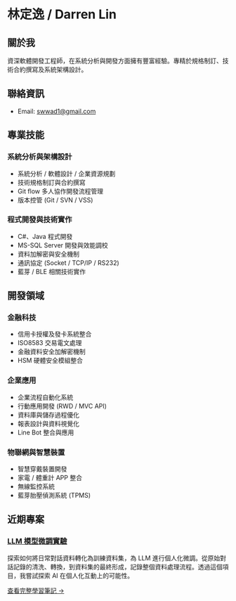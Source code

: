 # 林定逸 / Darren Lin

## 關於我
資深軟體開發工程師，在系統分析與開發方面擁有豐富經驗。專精於規格制訂、技術合約撰寫及系統架構設計。

## 聯絡資訊
- Email: swwad1@gmail.com

## 專業技能

### 系統分析與架構設計
- 系統分析 / 軟體設計 / 企業資源規劃
- 技術規格制訂與合約撰寫
- Git flow 多人協作開發流程管理
- 版本控管 (Git / SVN / VSS)

### 程式開發與技術實作
- C#、Java 程式開發
- MS-SQL Server 開發與效能調校
- 資料加解密與安全機制
- 通訊協定 (Socket / TCP/IP / RS232)
- 藍芽 / BLE 相關技術實作

## 開發領域

### 金融科技
- 信用卡授權及發卡系統整合
- ISO8583 交易電文處理
- 金融資料安全加解密機制
- HSM 硬體安全模組整合

### 企業應用
- 企業流程自動化系統
- 行動應用開發 (RWD / MVC API)
- 資料庫與儲存過程優化
- 報表設計與資料視覺化
- Line Bot 整合與應用

### 物聯網與智慧裝置
- 智慧穿戴裝置開發
- 家電 / 體重計 APP 整合
- 無線監控系統
- 藍芽胎壓偵測系統 (TPMS)

## 近期專案

### [LLM 模型微調實驗](llm-finetuning.html)
探索如何將日常對話資料轉化為訓練資料集，為 LLM 進行個人化微調。從原始對話記錄的清洗、轉換，到資料集的最終形成，記錄整個資料處理流程。透過這個項目，我嘗試探索 AI 在個人化互動上的可能性。

[查看完整學習筆記 →](llm-finetuning.html)